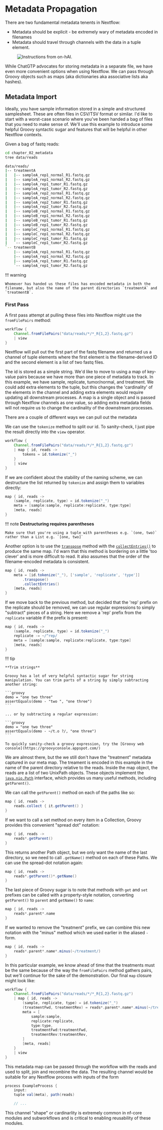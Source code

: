# Metadata Propagation

There are two fundamental metadata tenents in Nextflow:

-   Metadata should be explicit - be extremely wary of metadata encoded in filenames
-   Metadata should travel through channels with the data in a tuple element.

<figure markdown>

![Instructions from on-hAI.](img/metadata.png)

</figure>

While ChatGTP advocates for storing metadata in a separate file, we have even more convenient options when using Nextflow. We can pass through Groovy objects such as maps (aka dictionaries aka associative lists aka hashes).

## Metadata Import

Ideally, you have sample information stored in a simple and structured samplesheet. These are often files in CSV/TSV format or similar. I'd like to start with a worst-case scenario where you've been handed a bag of files that you need to make sense of. We'll use this example to introduce some helpful Groovy syntactic sugar and features that will be helpful in other Nextflow contexts.

Given a bag of fastq reads:

```bash
cd chapter_02_metadata
tree data/reads
```

```bash
data/reads/
|-- treatmentA
|   |-- sampleA_rep1_normal_R1.fastq.gz
|   |-- sampleA_rep1_normal_R2.fastq.gz
|   |-- sampleA_rep1_tumor_R1.fastq.gz
|   |-- sampleA_rep1_tumor_R2.fastq.gz
|   |-- sampleA_rep2_normal_R1.fastq.gz
|   |-- sampleA_rep2_normal_R2.fastq.gz
|   |-- sampleA_rep2_tumor_R1.fastq.gz
|   |-- sampleA_rep2_tumor_R2.fastq.gz
|   |-- sampleB_rep1_normal_R1.fastq.gz
|   |-- sampleB_rep1_normal_R2.fastq.gz
|   |-- sampleB_rep1_tumor_R1.fastq.gz
|   |-- sampleB_rep1_tumor_R2.fastq.gz
|   |-- sampleC_rep1_normal_R1.fastq.gz
|   |-- sampleC_rep1_normal_R2.fastq.gz
|   |-- sampleC_rep1_tumor_R1.fastq.gz
|   `-- sampleC_rep1_tumor_R2.fastq.gz
`-- treatmentB
    |-- sampleA_rep1_normal_R1.fastq.gz
    |-- sampleA_rep1_normal_R2.fastq.gz
    |-- sampleA_rep1_tumor_R1.fastq.gz
    `-- sampleA_rep1_tumor_R2.fastq.gz
```

!!! warning

    Whomever has handed us these files has encoded metadata in both the filename, but also the name of the parent directories `treatmentA` and `treatmentB`.

### First Pass

A first pass attempt at pulling these files into Nextflow might use the `fromFilePairs` method:

```groovy
workflow {
    Channel.fromFilePairs("data/reads/*/*_R{1,2}.fastq.gz")
    | view
}
```

Nextflow will pull out the first part of the fastq filename and returned us a channel of tuple elements where the first element is the filename-derived ID and the second element is a list of two fastq files.

The id is stored as a simple string. We'd like to move to using a map of key-value pairs because we have more than one piece of metadata to track. In this example, we have sample, replicate, tumor/normal, and treatment. We could add extra elements to the tuple, but this changes the 'cardinality' of the elements in the channel and adding extra elements would require updating all downstream processes. A map is a single object and is passed through Nextflow channels as one value, so adding extra metadata fields will not require us to change the cardinality of the downstream processes.

There are a couple of different ways we can pull out the metadata

We can use the `tokenize` method to split our id. To sanity-check, I just pipe the result directly into the `view` operator.

```groovy
workflow {
    Channel.fromFilePairs("data/reads/*/*_R{1,2}.fastq.gz")
    | map { id, reads ->
        tokens = id.tokenize("_")
    }
    | view
}
```

If we are confident about the stability of the naming scheme, we can destructure the list returned by `tokenize` and assign them to variables directly:

```groovy
map { id, reads ->
    (sample, replicate, type) = id.tokenize("_")
    meta = [sample:sample, replicate:replicate, type:type]
    [meta, reads]
}
```

!!! note
**Destructuring requires parentheses**

    Make sure that you're using a tuple with parentheses e.g. `(one, two)` rather than a List e.g. `[one, two]`

Another option is to use the [`transpose`](<https://docs.groovy-lang.org/latest/html/api/groovy/util/GroovyCollections.html#transpose(java.util.List)>) method with the [`collectEntries()`](<https://docs.groovy-lang.org/latest/html/api/org/codehaus/groovy/runtime/DefaultGroovyMethods.html#collectEntries(E[])>) to produce the same map. I'd warn that this method is bordering on a little 'too clever' and is more difficult to read. It also assumes that the order of the filename-encoded metadata is consistent.

```groovy
map { id, reads ->
    meta = [id.tokenize("_"), ['sample', 'replicate', 'type']]
        .transpose()
        .collectEntries()
    [meta, reads]
}
```

If we move back to the previous method, but decided that the 'rep' prefix on the replicate should be removed, we can use regular expressions to simply "subtract" pieces of a string. Here we remove a 'rep' prefix from the `replicate` variable if the prefix is present:

```groovy
map { id, reads ->
    (sample, replicate, type) = id.tokenize("_")
    replicate -= ~/^rep/
    meta = [sample:sample, replicate:replicate, type:type]
    [meta, reads]
}
```

!!! tip

    **Trim strings**

    Groovy has a lot of very helpful syntactic sugar for string manipulation. You can trim parts of a string by simply subtracting another string:

    ```groovy
    demo = "one two three"
    assertEquals(demo - "two ", "one three")
    ```

    ... or by subtracting a regular expression:

    ```groovy
    demo = "one two three"
    assertEquals(demo - ~/t.o ?/, "one three")
    ```

    To quickly sanity-check a groovy expression, try the [Groovy web console](https://groovyconsole.appspot.com/)

We are almost there, but the we still don't have the "treatment" metadata captured in our meta map. The treament is encoded in this example in the name of the parent directory relative to the reads. Inside the map object, the reads are a list of two UnixPath objects. These objects implement the [`java.nio.Path`](https://docs.oracle.com/javase/7/docs/api/java/nio/file/Path.html) interface, which provides us many useful methods, including `getParent()`.

We can call the `getParent()` method on each of the paths like so:

```groovy
map { id, reads ->
    reads.collect { it.getParent() }
}
```

If we want to call a set method on every item in a Collection, Groovy provides this convenient "spread dot" notation:

```groovy
map { id, reads ->
    reads*.getParent()
}
```

This returns another Path object, but we only want the name of the last directory, so we need to call `.getName()` method on each of these Paths. We can use the spread-dot notation again:

```groovy
map { id, reads ->
    reads*.getParent()*.getName()
}
```

The last piece of Groovy sugar is to note that methods with `get` and `set` prefixes can be called with a property-style notation, converting `getParent()` to `parent` and `getName()` to `name`:

```groovy
map { id, reads ->
    reads*.parent*.name
}
```

If we wanted to remove the "treatment" prefix, we can combine this new notation with the "minus" method which we used earlier in the aliased `-` form.

```groovy
map { id, reads ->
    reads*.parent*.name*.minus(~/treatment/)
}
```

In this particular example, we know ahead of time that the treatments must be the same because of the way the `fromFilePairs` method gathers pairs, but we'll continue for the sake of the demonstration. Our final `map` closure might look like:

```groovy
workflow {
    Channel.fromFilePairs("data/reads/*/*_R{1,2}.fastq.gz")
    | map { id, reads ->
        (sample, replicate, type) = id.tokenize("_")
        (treatmentFwd, treatmentRev) = reads*.parent*.name*.minus(~/treatment/)
        meta = [
            sample:sample,
            replicate:replicate,
            type:type,
            treatmentFwd:treatmentFwd,
            treatmentRev:treatmentRev,
        ]
        [meta, reads]
    }
    | view
}
```

This metadata map can be passed through the workflow with the reads and used to split, join and recombine the data. The resulting channel would be suitable for any Nextflow process with inputs of the form

```groovy
process ExampleProcess {
    input:
    tuple val(meta), path(reads)

    // ...
```

This channel "shape" or cardinarlity is extremely common in nf-core modules and subworkflows and is critical to enabling reusability of these modules.
